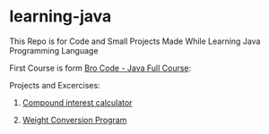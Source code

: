 # learning-java

This Repo is for Code and Small Projects Made While Learning Java Programming Language

First Course is form [Bro Code - Java Full Course](https://youtu.be/xTtL8E4LzTQ?si=ePXdnz3uEDPXlyyI):

Projects and Excercises:

1. [Compound interest calculator](./FirstProject/)

2. [Weight Conversion Program](./secondProject/)
